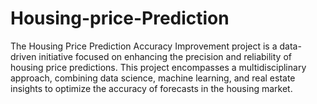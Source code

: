 # Housing-price-Prediction
The Housing Price Prediction Accuracy Improvement project is a data-driven initiative focused on enhancing the precision and reliability of housing price predictions. This project encompasses a multidisciplinary approach, combining data science, machine learning, and real estate insights to optimize the accuracy of forecasts in the housing market.
